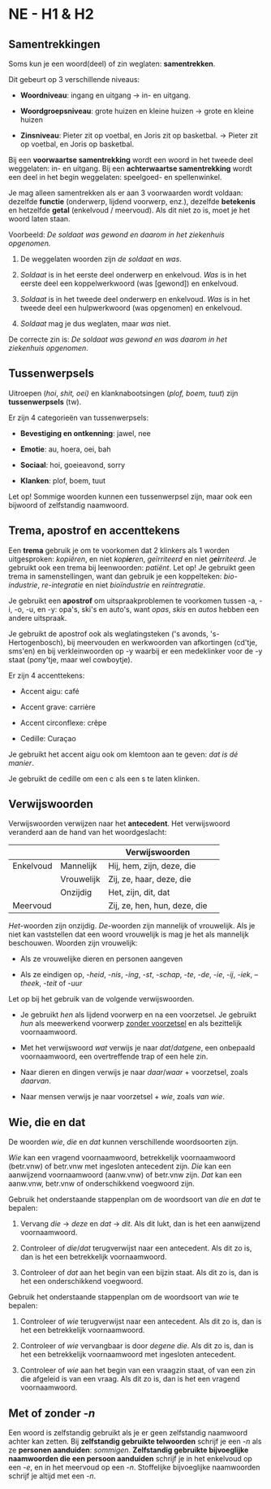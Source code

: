 # NE - H1 & H2

## Samentrekkingen

Soms kun je een woord(deel) of zin weglaten: **samentrekken**.

Dit gebeurt op 3 verschillende niveaus:

- **Woordniveau**: ingang en uitgang → in- en uitgang.

- **Woordgroepsniveau**: grote huizen en kleine huizen → grote en kleine huizen

- **Zinsniveau**: Pieter zit op voetbal, en Joris zit op basketbal. → Pieter zit op voetbal, en Joris op basketbal.

Bij een **voorwaartse samentrekking** wordt een woord in het tweede deel weggelaten: in- en uitgang. Bij een **achterwaartse samentrekking** wordt een deel in het begin weggelaten: speelgoed- en spellenwinkel.

Je mag alleen samentrekken als er aan 3 voorwaarden wordt voldaan: dezelfde **functie** (onderwerp, lijdend voorwerp, enz.), dezelfde **betekenis** en hetzelfde **getal** (enkelvoud / meervoud). Als dit niet zo is, moet je het woord laten staan.

Voorbeeld: *De soldaat was gewond en daarom in het ziekenhuis opgenomen.*

1. De weggelaten woorden zijn *de soldaat* en *was*.

2. *Soldaat* is in het eerste deel onderwerp en enkelvoud. *Was* is in het eerste deel een koppelwerkwoord (was \[gewond\]) en enkelvoud.

3. *Soldaat* is in het tweede deel onderwerp en enkelvoud. *Was* is in het tweede deel een hulpwerkwoord (was opgenomen) en enkelvoud.

4. *Soldaat* mag je dus weglaten, maar *was* niet.

De correcte zin is: *De soldaat was gewond en was daarom in het ziekenhuis opgenomen*.

## Tussenwerpsels

Uitroepen (*hoi*, *shit, oei)* en klanknabootsingen (*plof, boem, tuut*) zijn **tussenwerpsels** (tw).

Er zijn 4 categorieën van tussenwerpsels:

- **Bevestiging en ontkenning**: jawel, nee

- **Emotie**: au, hoera, oei, bah

- **Sociaal**: hoi, goeieavond, sorry

- **Klanken**: plof, boem, tuut

Let op! Sommige woorden kunnen een tussenwerpsel zijn, maar ook een bijwoord of zelfstandig naamwoord.

## Trema, apostrof en accenttekens

Een **trema** gebruik je om te voorkomen dat 2 klinkers als 1 worden uitgesproken: *kopiëren*, en niet *kop**ie**ren*, *geïrriteerd* en niet *g**ei**rriteerd*. Je gebruikt ook een trema bij leenwoorden: *patiënt*. Let op! Je gebruikt geen trema in samenstellingen, want dan gebruik je een koppelteken: *bio-industrie*, *re-integratie* en niet *bioïndustrie* en *reïntregratie*.

Je gebruikt een **apostrof** om uitspraakproblemen te voorkomen tussen -a, -i, -o, -u, en -y: opa's, ski's en auto's, want *opas*, *skis* en *autos* hebben een andere uitspraak.

Je gebruikt de apostrof ook als weglatingsteken ('s avonds, 's-Hertogenbosch), bij meervouden en werkwoorden van afkortingen (cd'tje, sms'en) en bij verkleinwoorden op -y waarbij er een medeklinker voor de -y staat (pony'tje, maar wel cowboytje).

Er zijn 4 accenttekens:

- Accent aigu: café

- Accent grave: carrière

- Accent circonflexe: crêpe

- Cedille: Curaçao

Je gebruikt het accent aigu ook om klemtoon aan te geven: *dat is dé manier*.

Je gebruikt de cedille om een c als een s te laten klinken.

## Verwijswoorden

Verwijswoorden verwijzen naar het **antecedent**. Het verwijswoord veranderd aan de hand van het woordgeslacht:

|           |            | Verwijswoorden               |     |
|-----------|------------|------------------------------|-----|
| Enkelvoud | Mannelijk  | Hij, hem, zijn, deze, die    |     |
|           | Vrouwelijk | Zij, ze, haar, deze, die     |     |
|           | Onzijdig   | Het, zijn, dit, dat          |     |
| Meervoud  |            | Zij, ze, hen, hun, deze, die |     |

*Het*-woorden zijn onzijdig. *De*-woorden zijn mannelijk of vrouwelijk. Als je niet kan vaststellen dat een woord vrouwelijk is mag je het als mannelijk beschouwen. Woorden zijn vrouwelijk:

- Als ze vrouwelijke dieren en personen aangeven

- Als ze eindigen op, -*heid*, -*nis*, -*ing*, -*st*, -*schap*, -*te*, -*de*, -*ie*, -*ij*, -*iek*, –*theek*, -*teit* of -*uur*

Let op bij het gebruik van de volgende verwijswoorden.

- Je gebruikt *hen* als lijdend voorwerp en na een voorzetsel. Je gebruikt *hun* als meewerkend voorwerp <u>zonder voorzetsel</u> en als bezittelijk voornaamwoord.

- Met het verwijswoord *wat* verwijs je naar *dat*/*datgene*, een onbepaald voornaamwoord, een overtreffende trap of een hele zin.

- Naar dieren en dingen verwijs je naar *daar*/*waar* + voorzetsel, zoals *daarvan*.

- Naar mensen verwijs je naar voorzetsel + *wie*, zoals *van wie*.

## Wie, die en dat

De woorden *wie*, *die* en *dat* kunnen verschillende woordsoorten zijn.

*Wie* kan een vragend voornaamwoord, betrekkelijk voornaamwoord (betr.vnw) of betr.vnw met ingesloten antecedent zijn. *Die* kan een aanwijzend voornaamwoord (aanw.vnw) of betr.vnw zijn. *Dat* kan een aanw.vnw, betr.vnw of onderschikkend voegwoord zijn.

Gebruik het onderstaande stappenplan om de woordsoort van *die* en *dat* te bepalen:

1. Vervang *die* → *deze* en *dat* → *dit*. Als dit lukt, dan is het een aanwijzend voornaamwoord.

2. Controleer of *die*/*dat* terugverwijst naar een antecedent. Als dit zo is, dan is het een betrekkelijk voornaamwoord.

3. Controleer of *dat* aan het begin van een bijzin staat. Als dit zo is, dan is het een onderschikkend voegwoord.

Gebruik het onderstaande stappenplan om de woordsoort van *wie* te bepalen:

1. Controleer of *wie* terugverwijst naar een antecedent. Als dit zo is, dan is het een betrekkelijk voornaamwoord.

2. Controleer of *wie* vervangbaar is door *degene die*. Als dit zo is, dan is het een betrekkelijk voornaamwoord met ingesloten antecedent.

3. Controleer of *wie* aan het begin van een vraagzin staat, of van een zin die afgeleid is van een vraag. Als dit zo is, dan is het een vragend voornaamwoord.

## Met of zonder -*n*

Een woord is zelfstandig gebruikt als je er geen zelfstandig naamwoord achter kan zetten. Bij **zelfstandig gebruikte telwoorden** schrijf je een -*n* als ze **personen aanduiden**: *sommigen*. **Zelfstandig gebruikte bijvoeglijke naamwoorden die een persoon aanduiden** schrijf je in het enkelvoud op een -*e*, en in het meervoud op een -*n*. Stoffelijke bijvoeglijke naamwoorden schrijf je altijd met een -*n*.
